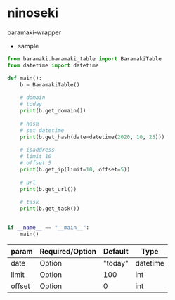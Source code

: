 # ninoseki
baramaki-wrapper

- sample

```python
from baramaki.baramaki_table import BaramakiTable
from datetime import datetime

def main():
    b = BaramakiTable()
    
    # domain 
    # today
    print(b.get_domain())
    
    # hash
    # set datetime
    print(b.get_hash(date=datetime(2020, 10, 25)))
    
    # ipaddress
    # limit 10
    # offset 5
    print(b.get_ip(limit=10, offset=5))
    
    # url
    print(b.get_url())
    
    # task
    print(b.get_task())


if __name__ == "__main__":
    main()
```

| param  | Required/Option | Default | Type     | 
| ------ | --------------- | ------- | -------- | 
| date   | Option          | "today" | datetime | 
| limit  | Option          | 100     | int      | 
| offset | Option          | 0       | int      | 
